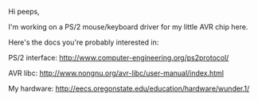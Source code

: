 Hi peeps,

I'm working on a PS/2 mouse/keyboard driver for my little AVR chip here.

Here's the docs you're probably interested in:

PS/2 interface:
http://www.computer-engineering.org/ps2protocol/


AVR libc:
http://www.nongnu.org/avr-libc/user-manual/index.html


My hardware:
http://eecs.oregonstate.edu/education/hardware/wunder.1/
